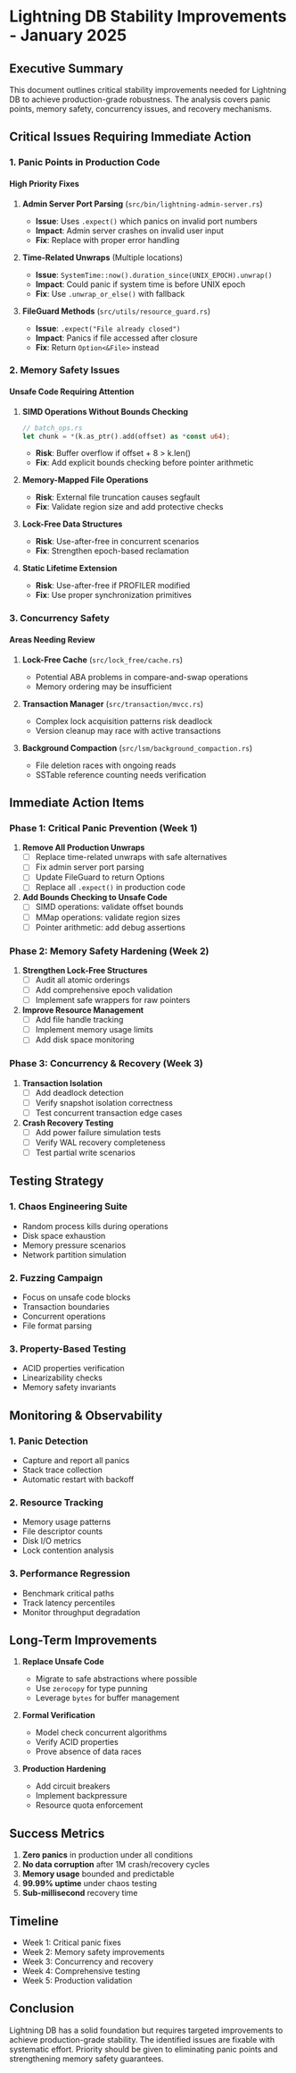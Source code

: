 # Lightning DB Stability Improvements - January 2025

## Executive Summary

This document outlines critical stability improvements needed for Lightning DB to achieve production-grade robustness. The analysis covers panic points, memory safety, concurrency issues, and recovery mechanisms.

## Critical Issues Requiring Immediate Action

### 1. Panic Points in Production Code

#### High Priority Fixes

1. **Admin Server Port Parsing** (`src/bin/lightning-admin-server.rs`)
   - **Issue**: Uses `.expect()` which panics on invalid port numbers
   - **Impact**: Admin server crashes on invalid user input
   - **Fix**: Replace with proper error handling

2. **Time-Related Unwraps** (Multiple locations)
   - **Issue**: `SystemTime::now().duration_since(UNIX_EPOCH).unwrap()`
   - **Impact**: Could panic if system time is before UNIX epoch
   - **Fix**: Use `.unwrap_or_else()` with fallback

3. **FileGuard Methods** (`src/utils/resource_guard.rs`)
   - **Issue**: `.expect("File already closed")` 
   - **Impact**: Panics if file accessed after closure
   - **Fix**: Return `Option<&File>` instead

### 2. Memory Safety Issues

#### Unsafe Code Requiring Attention

1. **SIMD Operations Without Bounds Checking**
   ```rust
   // batch_ops.rs
   let chunk = *(k.as_ptr().add(offset) as *const u64);
   ```
   - **Risk**: Buffer overflow if offset + 8 > k.len()
   - **Fix**: Add explicit bounds checking before pointer arithmetic

2. **Memory-Mapped File Operations**
   - **Risk**: External file truncation causes segfault
   - **Fix**: Validate region size and add protective checks

3. **Lock-Free Data Structures**
   - **Risk**: Use-after-free in concurrent scenarios
   - **Fix**: Strengthen epoch-based reclamation

4. **Static Lifetime Extension**
   - **Risk**: Use-after-free if PROFILER modified
   - **Fix**: Use proper synchronization primitives

### 3. Concurrency Safety

#### Areas Needing Review

1. **Lock-Free Cache** (`src/lock_free/cache.rs`)
   - Potential ABA problems in compare-and-swap operations
   - Memory ordering may be insufficient

2. **Transaction Manager** (`src/transaction/mvcc.rs`)
   - Complex lock acquisition patterns risk deadlock
   - Version cleanup may race with active transactions

3. **Background Compaction** (`src/lsm/background_compaction.rs`)
   - File deletion races with ongoing reads
   - SSTable reference counting needs verification

## Immediate Action Items

### Phase 1: Critical Panic Prevention (Week 1)

1. **Remove All Production Unwraps**
   - [ ] Replace time-related unwraps with safe alternatives
   - [ ] Fix admin server port parsing
   - [ ] Update FileGuard to return Options
   - [ ] Replace all `.expect()` in production code

2. **Add Bounds Checking to Unsafe Code**
   - [ ] SIMD operations: validate offset bounds
   - [ ] MMap operations: validate region sizes
   - [ ] Pointer arithmetic: add debug assertions

### Phase 2: Memory Safety Hardening (Week 2)

1. **Strengthen Lock-Free Structures**
   - [ ] Audit all atomic orderings
   - [ ] Add comprehensive epoch validation
   - [ ] Implement safe wrappers for raw pointers

2. **Improve Resource Management**
   - [ ] Add file handle tracking
   - [ ] Implement memory usage limits
   - [ ] Add disk space monitoring

### Phase 3: Concurrency & Recovery (Week 3)

1. **Transaction Isolation**
   - [ ] Add deadlock detection
   - [ ] Verify snapshot isolation correctness
   - [ ] Test concurrent transaction edge cases

2. **Crash Recovery Testing**
   - [ ] Add power failure simulation tests
   - [ ] Verify WAL recovery completeness
   - [ ] Test partial write scenarios

## Testing Strategy

### 1. Chaos Engineering Suite
- Random process kills during operations
- Disk space exhaustion
- Memory pressure scenarios
- Network partition simulation

### 2. Fuzzing Campaign
- Focus on unsafe code blocks
- Transaction boundaries
- Concurrent operations
- File format parsing

### 3. Property-Based Testing
- ACID properties verification
- Linearizability checks
- Memory safety invariants

## Monitoring & Observability

### 1. Panic Detection
- Capture and report all panics
- Stack trace collection
- Automatic restart with backoff

### 2. Resource Tracking
- Memory usage patterns
- File descriptor counts
- Disk I/O metrics
- Lock contention analysis

### 3. Performance Regression
- Benchmark critical paths
- Track latency percentiles
- Monitor throughput degradation

## Long-Term Improvements

1. **Replace Unsafe Code**
   - Migrate to safe abstractions where possible
   - Use `zerocopy` for type punning
   - Leverage `bytes` for buffer management

2. **Formal Verification**
   - Model check concurrent algorithms
   - Verify ACID properties
   - Prove absence of data races

3. **Production Hardening**
   - Add circuit breakers
   - Implement backpressure
   - Resource quota enforcement

## Success Metrics

1. **Zero panics** in production under all conditions
2. **No data corruption** after 1M crash/recovery cycles
3. **Memory usage** bounded and predictable
4. **99.99% uptime** under chaos testing
5. **Sub-millisecond** recovery time

## Timeline

- Week 1: Critical panic fixes
- Week 2: Memory safety improvements
- Week 3: Concurrency and recovery
- Week 4: Comprehensive testing
- Week 5: Production validation

## Conclusion

Lightning DB has a solid foundation but requires targeted improvements to achieve production-grade stability. The identified issues are fixable with systematic effort. Priority should be given to eliminating panic points and strengthening memory safety guarantees.